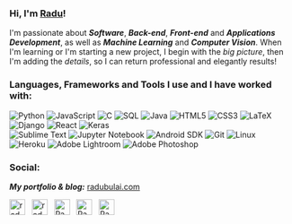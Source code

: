 ### Hi, I'm [Radu](https://radubulai.com/)!
I'm passionate about ***Software***, ***Back-end***, ***Front-end*** and ***Applications Development***, as well as ***Machine Learning*** and ***Computer Vision***.
When I'm learning or I'm starting a new project, I begin with the *big picture*, then I'm adding the *details*, so I can return professional and elegantly results!

### Languages, Frameworks and Tools I use and I have worked with:
![Python](https://img.shields.io/badge/-Python-555555?style=flat&logo=python)
![JavaScript](https://img.shields.io/badge/-JavaScript-555555?style=flat&logo=javascript)
![C](https://img.shields.io/badge/-C-555555?style=flat&logo=c)
![SQL](https://img.shields.io/badge/-SQL-555555?style=flat&logo=mysql)
![Java](https://img.shields.io/badge/-Java-555555?style=flat&logo=java)
![HTML5](https://img.shields.io/badge/-HTML5-555555?style=flat&logo=html5)
![CSS3](https://img.shields.io/badge/-CSS3-555555?style=flat&logo=css3)
![LaTeX](https://img.shields.io/badge/-LaTeX-555555?style=flat&logo=latex)
<br>
![Django](https://img.shields.io/badge/-Django-444444?style=flat&logo=django)
![React](https://img.shields.io/badge/-React-444444?style=flat&logo=react)
![Keras](https://img.shields.io/badge/-Keras-444444?style=flat-square&logo=keras)
<br>
![Sublime Text](https://img.shields.io/badge/-Sublime-333333?style=flat&logo=sublime-text)
![Jupyter Notebook](https://img.shields.io/badge/-Jupyter-333333?style=flat-square&logo=jupyter)
![Android SDK](https://img.shields.io/badge/-Android-333333?style=flat-square&logo=android)
![Git](https://img.shields.io/badge/-Git-333333?style=flat&logo=git&logoColor=F05032)
![Linux](https://img.shields.io/badge/-Linux-333333?style=flat&logo=linux&logoColor=FCC624)
![Heroku](https://img.shields.io/badge/-Heroku-333333?style=flat-square&logo=heroku)
![Adobe Lightroom](https://img.shields.io/badge/-Lightroom-333333?style=flat-square&logo=adobe-lightroom-cc)
![Adobe Photoshop](https://img.shields.io/badge/-Photoshop-333333?style=flat-square&logo=adobe-photoshop)

### Social:
***My portfolio & blog:*** [radubulai.com](https://radubulai.com/)<br>

<a href="https://www.linkedin.com/in/radu-alexandru-bulai/" target="_blank"><img align="center" src="https://cdn.jsdelivr.net/npm/simple-icons@3.0.1/icons/linkedin.svg" alt="radu-alexandru-bulai" height="28" width="28" /></a>&nbsp;&nbsp;
<a href="https://dev.to/radualexandrub" target="_blank"><img align="center" src="https://cdn.jsdelivr.net/npm/simple-icons@3.0.1/icons/dev-dot-to.svg" alt="radualexandrub" height="28" width="28" /></a>&nbsp;&nbsp;
<a href="https://www.hackerrank.com/RaduAlexandruB" target="_blank"><img align="center" src="https://cdn.jsdelivr.net/npm/simple-icons@3.0.1/icons/hackerrank.svg" alt="RaduAlexandruB" height="28" width="28" /></a>&nbsp;&nbsp;
<a href="https://www.flickr.com/photos/radualexandru" target="_blank"><img align="center" src="https://cdn.jsdelivr.net/npm/simple-icons@3.0.1/icons/flickr.svg" alt="RaduAlexandruB" height="28" width="28" /></a>&nbsp;&nbsp;
<a href="https://www.mixcloud.com/radu-alexandru7" target="_blank"><img align="center" src="https://cdn.jsdelivr.net/npm/simple-icons@3.0.1/icons/mixcloud.svg" alt="RaduAlexandru" height="28" width="28" /></a>&nbsp;&nbsp;
